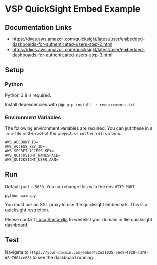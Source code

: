 # VSP QuickSight Embed Example

## Documentation Links

- https://docs.aws.amazon.com/quicksight/latest/user/embedded-dashboards-for-authenticated-users-step-2.html
- https://docs.aws.amazon.com/quicksight/latest/user/embedded-dashboards-for-authenticated-users-step-3.html

## Setup

### Python

Python 3.8 is required.

Install dependencies with pip: `pip install -r requirements.txt`

### Environment Variables

The following environment variables are required. You can put these in a `.env` file in the root of the project, or set
them at run time.

```dotenv
AWS_ACCOUNT_ID=
AWS_ACCESS_KEY_ID=
AWS_SECRET_ACCESS_KEY=
AWS_QUICKSIGHT_NAMESPACE=
AWS_QUICKSIGHT_USER_ARN=
```

## Run

Default port is `5050`. You can change this with the env `HTTP_PORT`

`python main.py`

You must use an SSL proxy to use the quicksight embed sdk. This is a quicksight restriction.

Please contact [Luca Santarella]('mailto:luca.santarella@lmsgrp.com') to whitelist your domain in the quicksight
dashboard.

## Test

Navigate to `https://your-domain.com/embed/52e31035-56c9-4928-ad78-d8e7604ce88f` to see the dashboard running.